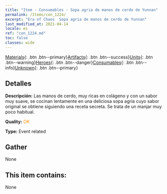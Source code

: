 ```yaml
---
title: "Item - Consumables - Sopa agria de manos de cerdo de Yunnan"
permalink: /Items/con_1224/
excerpt: "Era of Chaos  Sopa agria de manos de cerdo de Yunnan"
last_modified_at: 2021-04-14
locale: es
ref: "con_1224.md"
toc: false
classes: wide
---
```

 [Materials](/es/Items/){: .btn .btn--primary}[Artifacts](/es/Items/Artifacts/){: .btn .btn--success}[Units](/es/Items/Units/){: .btn .btn--warning}[Heroes](/es/Items/Heroes/){: .btn .btn--danger}[Consumables](/es/Items/Consumables/){: .btn .btn--info}[Unknown](/es/Items/Unknown/){: .btn .btn--primary}

## Detalles
 **Descripción:** Las manos de cerdo, muy ricas en colágeno y con un sabor muy suave, se cocinan lentamente en una deliciosa sopa agria cuyo sabor original se obtiene siguiendo una receta secreta. Se trata de un manjar muy poco habitual.

 **Quality:** <span style="color: #FF8C00">OK</span>

 **Type:** Event related

## Gather

  None

## This item contains:

  None

